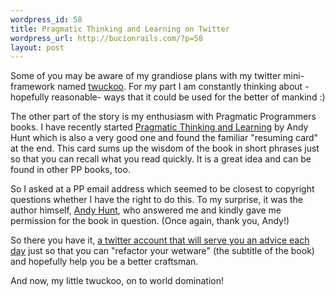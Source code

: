 ```yaml
--- 
wordpress_id: 58
title: Pragmatic Thinking and Learning on Twitter
wordpress_url: http://bucionrails.com/?p=58
layout: post
---
```

Some of you may be aware of my grandiose plans with my twitter mini-framework named <a href="http://bucionrails.com/2009/06/22/twuckoo/">twuckoo</a>. For my part I am constantly thinking about -hopefully reasonable- ways that it could be used for the better of mankind :)

The other part of the story is my enthusiasm with Pragmatic Programmers books. I have recently started <a href="http://pragprog.com/titles/ahptl/pragmatic-thinking-and-learning">Pragmatic Thinking and Learning</a> by Andy Hunt which is also a very good one and found the familiar "resuming card" at the end. This card sums up the wisdom of the book in short phrases just so that you can recall what you read quickly. It is a great idea and can be found in other PP books, too.

So I asked at a PP email address which seemed to be closest to copyright questions whether I have the right to do this. To my surprise, it was the author himself, <a href="http://blog.toolshed.com/">Andy Hunt</a>, who answered me and kindly gave me permission for the book in question. (Once again, thank you, Andy!)

So there you have it, <a href="https://twitter.com/pragthinklearn">a twitter account that will serve you an advice each day</a> just so that you can "refactor your wetware" (the subtitle of the book) and hopefully help you be a better craftsman.

And now, my little twuckoo, on to world domination!
